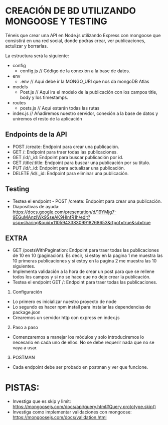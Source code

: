 # CREACIÓN DE BD UTILIZANDO MONGOOSE Y TESTING

Téneis que crear una API en Node.js utilizando Express con mongoose que consistirá en una red social, donde podras crear, ver publicaciones, actulizar y borrarlas.

La estructura será la siguiente:
- config
  - config.js // Código de la conexión a la base de datos.
- env
  - .env // Aquí debe ir la MONGO_URI que nos da mongoDB Atlas
- models
  - Post.js // Aqui ira el modelo de la publicación con los campos title, body y los timestamps.
- routes 
  - posts.js // Aquí estarán todas las rutas
- index.js // Añadiremos nuestro servidor, conexión a la base de datos y uniremos el resto de la aplicación

## Endpoints de la API
- POST /create: Endpoint para crear una publicación.
- GET /: Endpoint para traer todas las publicaciones.
- GET /id/:_id: Endpoint para buscar publicación por id.
- GET /title/:title: Endpoint para buscar una publicación por su titulo.
- PUT /id/:_id: Endpoint para actualizar una publicación.
- DELETE /id/:_id: Endpoint para eliminar una publicación.

## Testing
- Testea el endpoint - POST /create: Endpoint para crear una publicación.
- Diapositivas de ayuda: https://docs.google.com/presentation/d/19YMjg7-9EGuMAnzIWk9SseAK9HlnfR1h/edit?usp=sharing&ouid=110594338309918268653&rtpof=true&sd=true

## EXTRA
- GET /postsWithPagination: Endpoint para traer todas las publicaciones de 10 en 10 (paginación). Es decir, si estoy en la pagina 1  me muestra las 10 primeras publicaciones y si estoy en la pagina 2 me muestra las 10 siguientes.
- Implementa validación a la hora de crear un post para que se rellene todos los campos y si no se hace que no deje crear la publicación.
- Testea el endpoint GET /: Endpoint para traer todas las publicaciones.

1. Configuración
- Lo primero es inicializar nuestro proyecto de node
- Lo segundo es hacer npm install para instalar las dependencias de package.json
- Crearemos un servidor http con express en index.js

2. Paso a paso 
- Comenzaremos a manejar los módulos y solo introduciremos lo necesario en cada uno de ellos. No se debe requerir nada que no se vaya a usar.

3. POSTMAN
- Cada endpoint debe ser probado en postman y ver que funcione.


# PISTAS:
- Investiga que es skip y limit: https://mongoosejs.com/docs/api/query.html#Query.prototype.skip()
- Investiga como implementar validaciones con mongoose: https://mongoosejs.com/docs/validation.html